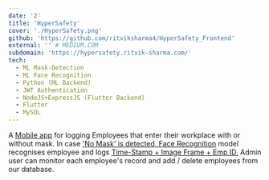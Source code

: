 ```yaml
---
date: '2'
title: 'HyperSafety'
cover: './HyperSafety.png'
github: 'https://github.com/ritviksharma4/HyperSafety_Frontend'
external: '' # MEDIUM.COM
subdomain: 'https://hypersafety.ritvik-sharma.com/'
tech:
  - ML Mask-Detection
  - ML Face Recognition
  - Python (ML Backend)
  - JWT Authentication
  - NodeJS+ExpressJS (Flutter Backend)
  - Flutter
  - MySQL
---
```


A [Mobile app](https://github.com/ritviksharma4/HyperSafety_Frontend) for logging Employees that enter their workplace with or without mask. In case ['No Mask' is detected, Face Recognition](https://github.com/ritviksharma4/HyperSafety_Service) model recognises employee and logs [Time-Stamp + Image Frame + Emp ID.](https://github.com/ViVek6301/HyperSafety_Backend)
Admin user can monitor each employee's record and add / delete employees from our database.